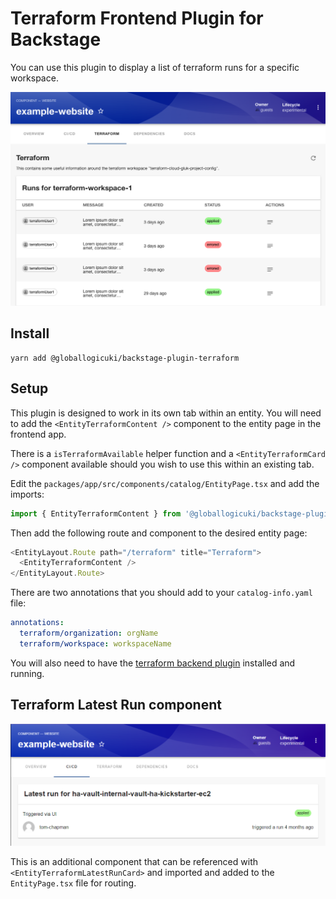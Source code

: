 # Terraform Frontend Plugin for Backstage

You can use this plugin to display a list of terraform runs for a specific workspace.

![](./docs/terraform-plugin-content.png)

## Install

```shell
yarn add @globallogicuki/backstage-plugin-terraform
```

## Setup

This plugin is designed to work in its own tab within an entity. You will need to add the `<EntityTerraformContent />` component to the entity page in the frontend app.

There is a `isTerraformAvailable` helper function and a `<EntityTerraformCard />` component available should you wish to use this within an existing tab.

Edit the `packages/app/src/components/catalog/EntityPage.tsx` and add the imports:

```typescript
import { EntityTerraformContent } from '@globallogicuki/backstage-plugin-terraform';
```

Then add the following route and component to the desired entity page:

```typescript
<EntityLayout.Route path="/terraform" title="Terraform">
  <EntityTerraformContent />
</EntityLayout.Route>
```

There are two annotations that you should add to your `catalog-info.yaml` file:

```yaml
annotations:
  terraform/organization: orgName
  terraform/workspace: workspaceName
```

You will also need to have the [terraform backend plugin](https://www.npmjs.com/package/@globallogicuki/backstage-plugin-terraform-backend) installed and running.

## Terraform Latest Run component

![terraform-plugin-latest-run-content](./docs/terraform-plugin-latest-run-content.png)

This is an additional component that can be referenced with `<EntityTerraformLatestRunCard>` and imported and added to the `EntityPage.tsx` file for routing.
